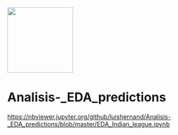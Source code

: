 <img src="https://github.com/luishernand/pandas_fundamentals/blob/master/logo4.JPG?raw=true" heiht= 150 width= 150 alt=" ">  

# Analisis-_EDA_predictions  

https://nbviewer.jupyter.org/github/luishernand/Analisis-_EDA_predictions/blob/master/EDA_Indian_league.ipynb
